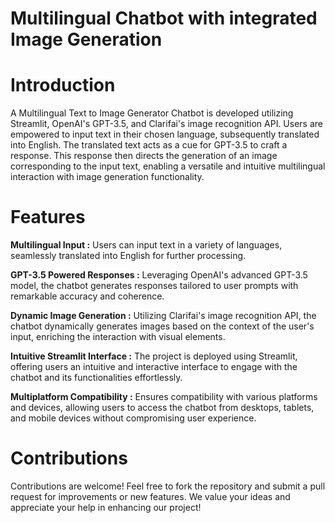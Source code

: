 # Multilingual Chatbot with integrated Image Generation

# Introduction
A Multilingual Text to Image Generator Chatbot is developed utilizing Streamlit, OpenAI's GPT-3.5, and Clarifai's image recognition API. Users are empowered to input text in their chosen language, subsequently translated into English. The translated text acts as a cue for GPT-3.5 to craft a response. This response then directs the generation of an image corresponding to the input text, enabling a versatile and intuitive multilingual interaction with image generation functionality.

# Features
**Multilingual Input :** Users can input text in a variety of languages, seamlessly translated into English for further processing.

**GPT-3.5 Powered Responses :** Leveraging OpenAI's advanced GPT-3.5 model, the chatbot generates responses tailored to user prompts with remarkable accuracy and coherence.

**Dynamic Image Generation :** Utilizing Clarifai's image recognition API, the chatbot dynamically generates images based on the context of the user's input, enriching the interaction with visual elements.

**Intuitive Streamlit Interface :** The project is deployed using Streamlit, offering users an intuitive and interactive interface to engage with the chatbot and its functionalities effortlessly.

**Multiplatform Compatibility :** Ensures compatibility with various platforms and devices, allowing users to access the chatbot from desktops, tablets, and mobile devices without compromising user experience.

# Contributions
Contributions are welcome! Feel free to fork the repository and submit a pull request for improvements or new features. We value your ideas and appreciate your help in enhancing our project!

